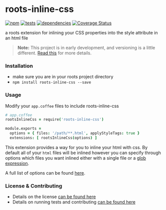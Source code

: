 # roots-inline-css

[![npm](https://badge.fury.io/js/roots-inline-css.svg?style=flat)](http://badge.fury.io/js/roots-inline-css) [![tests](https://badge.fury.io/travis/carrot/roots-inline-css/master.svg?style=flat)](https://travis-ci.org/carrot/roots-inline-css) [![dependencies](https://badge.fury.io/gemnasium/carrot/roots-inline-css.svg?style=flat)](https://gemnasium.com/carrot/roots-inline-css) [![Coverage Status](https://img.shields.io/coveralls/carrot/roots-inline-css.svg?style=flat)](https://coveralls.io/r/carrot/roots-inline-css?branch=master)

a roots extension for inlining your CSS properties into the style attribute in an html file

> **Note:** This project is in early development, and versioning is a little different. [Read this](http://markup.im/#q4_cRZ1Q) for more details.

### Installation

- make sure you are in your roots project directory
- `npm install roots-inline-css --save`

### Usage

  Modify your `app.coffee` files to include roots-inline-css

  ```coffee
  # app.coffee
  rootsInlineCss = require('roots-inline-css')

  module.exports =
    options = { files: '/path/**.html', applyStyleTags: true }
    extensions: [ rootsInlineCss(options) ]
  ```

  This extension provides a way for you to inline your html with css. By default all of your `html` files will be inlined however you can specify through options which files you want inlined either with a single file or a [glob expression](https://github.com/isaacs/minimatch).

  A full list of options can be found [here](https://github.com/jonkemp/inline-css).

### License & Contributing

- Details on the license [can be found here](license.md)
- Details on running tests and contributing [can be found here](contributing.md)
